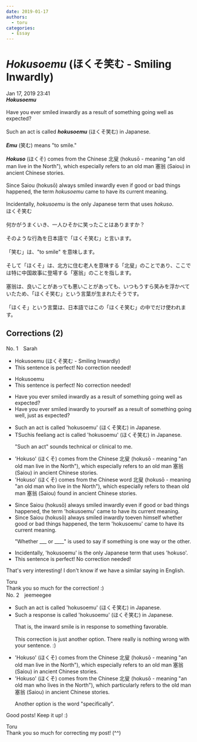 ```yaml
---
date: 2019-01-17
authors:
  - toru
categories:
  - Essay
---
```


<h1 id="subject_show"><strong><em>Hokusoemu</strong></em> (ほくそ笑む - Smiling Inwardly)</h1>
<div class="date">Jan 17, 2019 23:41</div>
<div id="post"><div id="body_show_ori">
<strong><em>Hokusoemu</strong></em><br/><br/>Have you ever smiled inwardly as a result of something going well as expected?<br/><br/>Such an act is called <strong><em>hokusoemu</em></strong> (ほくそ笑む) in Japanese.<br/><br/><strong><em>Emu</em></strong> (笑む) means "to smile."<br/><br/><strong><em>Hokuso</em></strong> (ほくそ) comes from the Chinese 北叟 (hokusō - meaning "an old man live in the North"), which especially refers to an old man 塞翁 (Saiou) in ancient Chinese stories.<br/><br/>Since Saiou (hokusō) always smiled inwardly even if good or bad things happened, the term <em>hokusoemu</em> came to have its current meaning.<br/><br/>Incidentally, <em>hokusoemu</em> is the only Japanese term that uses <em>hokuso</em>.
</div></div>

<!-- more -->

<div id="post_ja"><div id="body_show_mo">
ほくそ笑む<br/><br/>何かがうまくいき、一人ひそかに笑ったことはありますか？<br/><br/>そのような行為を日本語で「ほくそ笑む」と言います。<br/><br/>「笑む」は、"to smile" を意味します。<br/><br/>そして「ほくそ」は、北方に住む老人を意味する「北叟」のことであり、ここでは特に中国故事に登場する「塞翁」のことを指します。<br/><br/>塞翁は、良いことがあっても悪いことがあっても、いつもうすら笑みを浮かべていたため、「ほくそ笑む」という言葉が生まれたそうです。<br/><br/>「ほくそ」という言葉は、日本語ではこの「ほくそ笑む」の中でだけ使われます。
</div></div>

## Corrections (2)
<div id="block"><div class="first_name"> No. 1　<span class="just_name">Sarah</span></div><div id="block2">
<ul class="correction_field">
<li class="incorrect">Hokusoemu (ほくそ笑む - Smiling Inwardly)</li>
<li class="corrected perfect">This sentence is perfect! No correction needed!</li>
</ul>
<ul class="correction_field">
<li class="incorrect">Hokusoemu</li>
<li class="corrected perfect">This sentence is perfect! No correction needed!</li>
</ul>
<ul class="correction_field">
<li class="incorrect">Have you ever smiled inwardly as a result of something going well as expected?</li>
<li class="corrected correct">
Have you ever smiled inwardly <span class="f_red">to yourself </span>as a result of something going well<span class="f_red">,</span> <span class="f_red">just </span>as expected?
</li>
</ul>
<ul class="correction_field">
<li class="incorrect">Such an act is called 'hokusoemu' (ほくそ笑む) in Japanese.</li>
<li class="corrected correct">
<span class="f_red">T</span><span class="f_gray"><span class="sline">Suc</span></span>h<span class="f_red">is</span> <span class="f_red">feeli</span><span class="f_gray"><span class="sline">a</span></span>n<span class="f_red">g</span> <span class="f_gray"><span class="sline">act </span></span>is called 'hokusoemu' (ほくそ笑む) in Japanese.
<p class="correction_comment">"Such an act" sounds technical or clinical to me.</p>
</li>
</ul>
<ul class="correction_field">
<li class="incorrect">'Hokuso' (ほくそ) comes from the Chinese 北叟 (hokusō - meaning "an old man live in the North"), which especially refers to an old man 塞翁 (Saiou) in ancient Chinese stories.</li>
<li class="corrected correct">
'Hokuso' (ほくそ) comes from the Chinese <span class="f_red">word </span>北叟 (hokusō - meaning "an old man <span class="f_red">who </span>live in the North"), which especially refers to <span class="f_red">the</span><span class="f_gray"><span class="sline">an</span></span> old man 塞翁 (Saiou) <span class="f_red">found </span>in ancient Chinese stories.
</li>
</ul>
<ul class="correction_field">
<li class="incorrect">Since Saiou (hokusō) always smiled inwardly even if good or bad things happened, the term 'hokusoemu' came to have its current meaning.</li>
<li class="corrected correct">
Since Saiou (hokusō) always smiled inwardly <span class="f_red">to</span><span class="f_gray"><span class="sline">even</span></span> <span class="f_red">h</span>i<span class="f_red">msel</span>f <span class="f_red">whether </span>good or bad things happened, the term 'hokusoemu' came to have its current meaning.
<p class="correction_comment">"Whether ___ or ____" is used to say if something is one way or the other.</p>
</li>
</ul>
<ul class="correction_field">
<li class="incorrect">Incidentally, 'hokusoemu' is the only Japanese term that uses 'hokuso'.</li>
<li class="corrected perfect">This sentence is perfect! No correction needed!</li>
</ul>
<p class="comment_small">
 That's very interesting! I don't know if we have a similar saying in English.
</p>

</div><div class="name"><span class="just_name">Toru</span><br>
Thank you so much for the correction! :)
</div>
</div>
<div id="block"><div class="first_name"> No. 2　<span class="just_name">jeemeegee</span></div><div id="block2">
<ul class="correction_field">
<li class="incorrect">Such an act is called 'hokusoemu' (ほくそ笑む) in Japanese.</li>
<li class="corrected correct">
Such a <span class="f_blue">response</span> is called 'hokusoemu' (ほくそ笑む) in Japanese.
<p class="correction_comment">That is, the inward smile is in response to something favorable.<br/><br/>This correction is just another option. There really is nothing wrong with your sentence. :)</p>
</li>
</ul>
<ul class="correction_field">
<li class="incorrect">'Hokuso' (ほくそ) comes from the Chinese 北叟 (hokusō - meaning "an old man live in the North"), which especially refers to an old man 塞翁 (Saiou) in ancient Chinese stories.</li>
<li class="corrected correct">
'Hokuso' (ほくそ) comes from the Chinese 北叟 (hokusō - meaning "an old man <span class="f_blue">who </span>live<span class="f_blue">s</span> in the North"), which <span class="f_blue">particularly</span> refers to <span class="f_blue">the</span> old man 塞翁 (Saiou)<span class="f_blue"> </span>in ancient Chinese stories.
<p class="correction_comment">Another option is the word "specifically".</p>
</li>
</ul>
<p class="comment_small">
 Good posts! Keep it up! :)
</p>

</div><div class="name"><span class="just_name">Toru</span><br>
Thank you so much for correcting my post! (^^)
</div>
</div>
